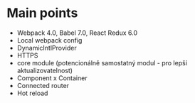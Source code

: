 # Main points
  * Webpack 4.0, Babel 7.0, React Redux 6.0
  * Local webpack config
  * DynamicIntlProvider
  * HTTPS
  * core module (potencionálně samostatný modul - pro lepší aktualizovatelnost)
  * Component x Container
  * Connected router
  * Hot reload

